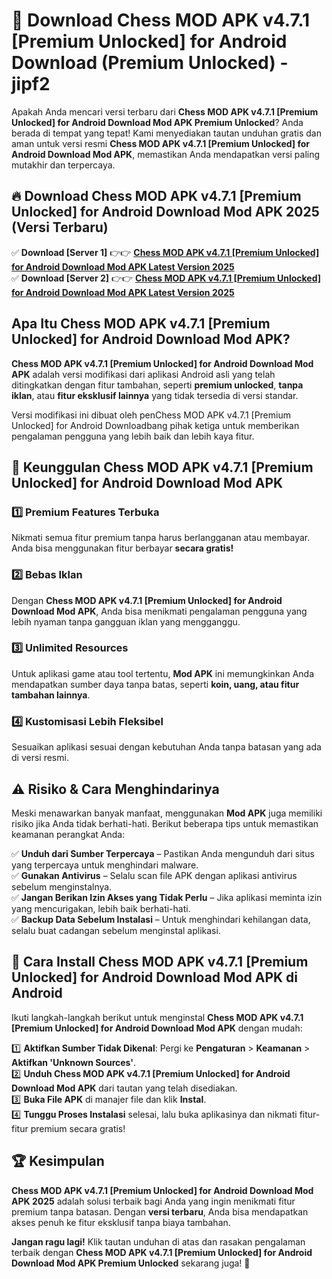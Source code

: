 # 🎯 Download Chess MOD APK v4.7.1 [Premium Unlocked] for Android Download (Premium Unlocked) -  jipf2

Apakah Anda mencari versi terbaru dari **Chess MOD APK v4.7.1 [Premium Unlocked] for Android Download Mod APK Premium Unlocked**? Anda berada di tempat yang tepat! Kami menyediakan tautan unduhan gratis dan aman untuk versi resmi **Chess MOD APK v4.7.1 [Premium Unlocked] for Android Download Mod APK**, memastikan Anda mendapatkan versi paling mutakhir dan terpercaya.

## 🔥 Download Chess MOD APK v4.7.1 [Premium Unlocked] for Android Download Mod APK 2025 (Versi Terbaru)

✅ **Download [Server 1]** 👉👉 [**Chess MOD APK v4.7.1 [Premium Unlocked] for Android Download Mod APK Latest Version 2025**](https://momento.my/?title=Chess_MOD_APK_v4.7.1_[Premium_Unlocked]_for_Android_Download)  
✅ **Download [Server 2]** 👉👉 [**Chess MOD APK v4.7.1 [Premium Unlocked] for Android Download Mod APK Latest Version 2025**](https://momento.my/?title=Chess_MOD_APK_v4.7.1_[Premium_Unlocked]_for_Android_Download)  

## Apa Itu Chess MOD APK v4.7.1 [Premium Unlocked] for Android Download Mod APK?

**Chess MOD APK v4.7.1 [Premium Unlocked] for Android Download Mod APK** adalah versi modifikasi dari aplikasi Android asli yang telah ditingkatkan dengan fitur tambahan, seperti **premium unlocked**, **tanpa iklan**, atau **fitur eksklusif lainnya** yang tidak tersedia di versi standar.

Versi modifikasi ini dibuat oleh penChess MOD APK v4.7.1 [Premium Unlocked] for Android Downloadbang pihak ketiga untuk memberikan pengalaman pengguna yang lebih baik dan lebih kaya fitur.

## 🎯 Keunggulan Chess MOD APK v4.7.1 [Premium Unlocked] for Android Download Mod APK

### 1️⃣ Premium Features Terbuka
Nikmati semua fitur premium tanpa harus berlangganan atau membayar. Anda bisa menggunakan fitur berbayar **secara gratis!**

### 2️⃣ Bebas Iklan
Dengan **Chess MOD APK v4.7.1 [Premium Unlocked] for Android Download Mod APK**, Anda bisa menikmati pengalaman pengguna yang lebih nyaman tanpa gangguan iklan yang mengganggu.

### 3️⃣ Unlimited Resources
Untuk aplikasi game atau tool tertentu, **Mod APK** ini memungkinkan Anda mendapatkan sumber daya tanpa batas, seperti **koin, uang, atau fitur tambahan lainnya**.

### 4️⃣ Kustomisasi Lebih Fleksibel
Sesuaikan aplikasi sesuai dengan kebutuhan Anda tanpa batasan yang ada di versi resmi.

## ⚠️ Risiko & Cara Menghindarinya

Meski menawarkan banyak manfaat, menggunakan **Mod APK** juga memiliki risiko jika Anda tidak berhati-hati. Berikut beberapa tips untuk memastikan keamanan perangkat Anda:

✅ **Unduh dari Sumber Terpercaya** – Pastikan Anda mengunduh dari situs yang terpercaya untuk menghindari malware.  
✅ **Gunakan Antivirus** – Selalu scan file APK dengan aplikasi antivirus sebelum menginstalnya.  
✅ **Jangan Berikan Izin Akses yang Tidak Perlu** – Jika aplikasi meminta izin yang mencurigakan, lebih baik berhati-hati.  
✅ **Backup Data Sebelum Instalasi** – Untuk menghindari kehilangan data, selalu buat cadangan sebelum menginstal aplikasi.

## 📌 Cara Install Chess MOD APK v4.7.1 [Premium Unlocked] for Android Download Mod APK di Android

Ikuti langkah-langkah berikut untuk menginstal **Chess MOD APK v4.7.1 [Premium Unlocked] for Android Download Mod APK** dengan mudah:

1️⃣ **Aktifkan Sumber Tidak Dikenal**: Pergi ke **Pengaturan** > **Keamanan** > **Aktifkan 'Unknown Sources'**.  
2️⃣ **Unduh Chess MOD APK v4.7.1 [Premium Unlocked] for Android Download Mod APK** dari tautan yang telah disediakan.  
3️⃣ **Buka File APK** di manajer file dan klik **Instal**.  
4️⃣ **Tunggu Proses Instalasi** selesai, lalu buka aplikasinya dan nikmati fitur-fitur premium secara gratis!

## 🏆 Kesimpulan

**Chess MOD APK v4.7.1 [Premium Unlocked] for Android Download Mod APK 2025** adalah solusi terbaik bagi Anda yang ingin menikmati fitur premium tanpa batasan. Dengan **versi terbaru**, Anda bisa mendapatkan akses penuh ke fitur eksklusif tanpa biaya tambahan.

**Jangan ragu lagi!** Klik tautan unduhan di atas dan rasakan pengalaman terbaik dengan **Chess MOD APK v4.7.1 [Premium Unlocked] for Android Download Mod APK Premium Unlocked** sekarang juga! 🚀

